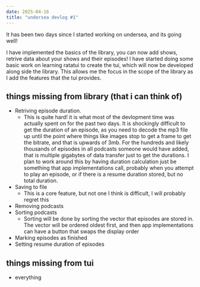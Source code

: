 ```yaml
---
date: 2025-04-16
title: "undersea devlog #1"
---
```

It has been two days since I started working on undersea, and its going well!

I have implemented the basics of the library, you can now add shows, retrive data about your shows and their episodes! I have started doing some basic work on learning ratatui to create the tui, which will now be developed along side the library. This allows me the focus in the scope of the library as I add the features that the tui provides.

## things missing from library (that i can think of)
- Retriving episode duration.
  - This is quite hard! it is what most of the devlopment time was actually spent on for the past two days. It is shockingly difficult to get the duration of an episode, as you need to decode the mp3 file up until the point where things like images stop to get a frame to get the bitrate, and that is upwards of 3mb. For the hundreds and likely thousands of episodes in all podcasts someone would have added, that is multiple gigabytes of data transfer just to get the durations. I plan to work around this by having duration calculation just be something that app implementations call, probably when you attempt to play an episode, or if there is a resume duration stored, but no total duration.
- Saving to file
  - This is a core feature, but not one I think is difficult, I will probably regret this
- Removing podcasts
- Sorting podcasts
  - Sorting will be done by sorting the vector that episodes are stored in. The vector will be ordered oldest first, and then app implementations can have a button that swaps the display order
- Marking episodes as finished
- Setting resume duration of episodes

## things missing from tui
- everything
